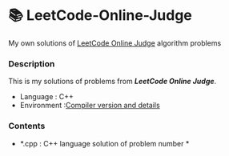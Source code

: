 # 📚 LeetCode-Online-Judge
My own solutions of [LeetCode Online Judge](https://leetcode.com) algorithm problems

### Description
This is my solutions of problems from ***LeetCode Online Judge***.
+ Language : C++
+ Environment :[Compiler version and details](https://support.leetcode.com/hc/en-us/articles/360011833974-What-are-the-environments-for-the-programming-languages-)

### Contents
+ *.cpp : C++ language solution of problem number *
